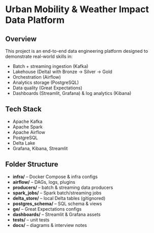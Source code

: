 # Urban Mobility & Weather Impact Data Platform

## Overview
This project is an end-to-end data engineering platform designed to demonstrate real-world skills in:
- Batch + streaming ingestion (Kafka)
- Lakehouse (Delta) with Bronze → Silver → Gold
- Orchestration (Airflow)
- Analytics storage (PostgreSQL)
- Data quality (Great Expectations)
- Dashboards (Streamlit, Grafana) & log analytics (Kibana)

## Tech Stack
- Apache Kafka
- Apache Spark
- Apache Airflow
- PostgreSQL
- Delta Lake
- Grafana, Kibana, Streamlit

## Folder Structure
- **infra/** – Docker Compose & infra configs  
- **airflow/** – DAGs, logs, plugins  
- **producers/** – batch & streaming data producers  
- **spark_jobs/** – Spark batch/streaming jobs  
- **delta_store/** – local Delta tables (gitignored)  
- **postgres_schema/** – SQL schema & views  
- **ge/** – Great Expectations configs  
- **dashboards/** – Streamlit & Grafana assets  
- **tests/** – unit tests  
- **docs/** – diagrams & interview notes
